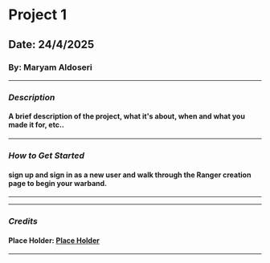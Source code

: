 # Project 1

## Date: 24/4/2025

### By: Maryam Aldoseri

---

### **_Description_**
#### A brief description of the project, what it's about, when and what you made it for, etc..

---

### **_How to Get Started_**

#### sign up and sign in as a new user and walk through the Ranger creation page to begin your warband.

---

---

### **_Credits_**

#### Place Holder: [Place Holder](http://www.PlaceHolder.com)

---

